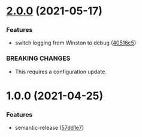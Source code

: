 # [2.0.0](https://github.com/rx-irc/bot-fun/compare/v1.0.0...v2.0.0) (2021-05-17)


### Features

* switch logging from Winston to debug ([40516c5](https://github.com/rx-irc/bot-fun/commit/40516c5e0f33a85bdb1f829ca8572fc894eef8b4))


### BREAKING CHANGES

* This requires a configuration update.

# 1.0.0 (2021-04-25)


### Features

* semantic-release ([57dd1e7](https://github.com/rx-irc/bot-fun/commit/57dd1e7086c965cbe1f8b55204c38b2873dc843c))
